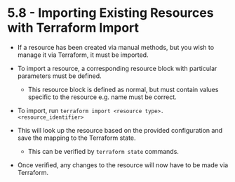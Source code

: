 # 5.8 - Importing Existing Resources with Terraform Import

- If a resource has been created via manual methods, but you wish to manage it via Terraform, it must be imported.
- To import a resource, a  corresponding resource block with particular parameters must be defined.
  - This resource block is defined as normal, but must contain values specific to the resource e.g. name must be correct.

- To import, run `terraform import <resource type>.<resource_identifier>`

- This will look up the resource based on the provided configuration and save the mapping to the Terraform state.
  - This can be verified by `terraform state` commands.

- Once verified, any changes to the resource will now have to be made via Terraform.
